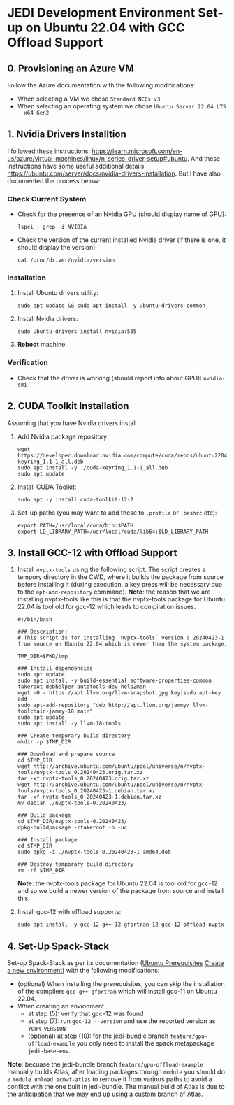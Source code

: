 # JEDI Development Environment Set-up on Ubuntu 22.04 with GCC Offload Support

## 0. Provisioning an Azure VM
Follow the Azure documentation with the following modifications:
- When selecting a VM we chose `Standard NC6s v3`
- When selecting an operating system we chose `Ubuntu Server 22.04 LTS - x64 Gen2`

## 1. Nvidia Drivers Installtion
I followed these instructions: https://learn.microsoft.com/en-us/azure/virtual-machines/linux/n-series-driver-setup#ubuntu. And these instructions have some useful additional details https://ubuntu.com/server/docs/nvidia-drivers-installation. But I have also documented the process below:

### Check Current System
- Check for the presence of an Nvidia GPU (should display name of GPU):
  ```
  lspci | grep -i NVIDIA
  ```
- Check the version of the current installed Nvidia driver (if there is one, it should display the version):
  ```
  cat /proc/driver/nvidia/version
  ```

### Installation
1. Install Ubuntu drivers utility:
   ```
   sudo apt update && sudo apt install -y ubuntu-drivers-common
   ```
1. Install Nvidia drivers:
   ```
   sudo ubuntu-drivers install nvidia:535
   ```
1. **Reboot** machine.

### Verification
- Check that the driver is working (should report info about GPU): `nvidia-smi`

## 2. CUDA Toolkit Installation

Assuming that you have Nvidia drivers install

1. Add Nvidia package repository:
    ```
    wget https://developer.download.nvidia.com/compute/cuda/repos/ubuntu2204/x86_64/cuda-keyring_1.1-1_all.deb
    sudo apt install -y ./cuda-keyring_1.1-1_all.deb
    sudo apt update
    ```
1. Install CUDA Toolkit:
   ```
   sudo apt -y install cuda-toolkit-12-2
   ```
1. Set-up paths (you may want to add these to `.profile` or `.bashrc` etc):
    ```
    export PATH=/usr/local/cuda/bin:$PATH
    export LD_LIBRARY_PATH=/usr/local/cuda/lib64:$LD_LIBRARY_PATH
    ```

## 3. Install GCC-12 with Offload Support

1. Install `nvptx-tools` using the following script. The script creates a tempory directory in the CWD, where it builds the package from source before installing it (during execution, a key press will be necessary due to the `apt-add-repository` command). **Note**: the reason that we are installing nvptx-tools like this is that the nvptx-tools package for Ubuntu 22.04 is tool old for gcc-12 which leads to compilation issues.
    ```
    #!/bin/bash

    ### Description:
    # This script is for installing `nvptx-tools` version 0.20240423-1 from source on Ubuntu 22.04 which is newer than the system package.

    TMP_DIR=$PWD/tmp

    ### Install dependencies
    sudo apt update
    sudo apt install -y build-essential software-properties-common fakeroot debhelper autotools-dev help2man
    wget -O - https://apt.llvm.org/llvm-snapshot.gpg.key|sudo apt-key add -
    sudo apt-add-repository "deb http://apt.llvm.org/jammy/ llvm-toolchain-jammy-18 main"
    sudo apt update
    sudo apt install -y llvm-18-tools

    ### Create temporary build directory
    mkdir -p $TMP_DIR

    ### Download and prepare source
    cd $TMP_DIR
    wget http://archive.ubuntu.com/ubuntu/pool/universe/n/nvptx-tools/nvptx-tools_0.20240423.orig.tar.xz
    tar -xf nvptx-tools_0.20240423.orig.tar.xz
    wget http://archive.ubuntu.com/ubuntu/pool/universe/n/nvptx-tools/nvptx-tools_0.20240423-1.debian.tar.xz
    tar -xf nvptx-tools_0.20240423-1.debian.tar.xz
    mv debian ./nvptx-tools-0.20240423/

    ### Build package
    cd $TMP_DIR/nvptx-tools-0.20240423/
    dpkg-buildpackage -rfakeroot -b -uc

    ### Install package
    cd $TMP_DIR
    sudo dpkg -i ./nvptx-tools_0.20240423-1_amd64.deb

    ### Destroy temporary build directory
    rm -rf $TMP_DIR
    ```
    **Note**: the nvptx-tools package for Ubuntu 22.04 is tool old for gcc-12 and so we build a newer version of the package from source and install this.

1. Install gcc-12 with offload supports:
   ```
   sudo apt install -y gcc-12 g++-12 gfortran-12 gcc-12-offload-nvptx
   ```

## 4. Set-Up Spack-Stack

Set-up Spack-Stack as per its documentation ([Ubuntu Prerequisites](https://spack-stack.readthedocs.io/en/latest/NewSiteConfigs.html#prerequisites-ubuntu-one-off) [Create a new environment](https://spack-stack.readthedocs.io/en/latest/NewSiteConfigs.html#newsiteconfigs-linux-createenv)) with the following modifications:
- (optional) When installing the prerequisites, you can skip the installation of the compilers `gcc g++ gfortran` which will install gcc-11 on Ubuntu 22.04.
- When creating an envionment:
    - at step (5): verify that gcc-12 was found
    - at step (7): run `gcc-12 --version` and use the reported version as `YOUR-VERSION`
    - (optional) at step (10): for the jedi-bundle branch `feature/gpu-offload-example` you only need to install the spack metapackage `jedi-base-env`.

**Note**: becuase the jedi-bundle branch `feature/gpu-offload-example` manually builds Atlas, after loading packages through `module` you should do a `module unload ecmwf-atlas` to remove it from various paths to avoid a conflict with the one built in jedi-bundle. The manual build of Atlas is due to the anticipation that we may end up using a custom branch of Atlas.

